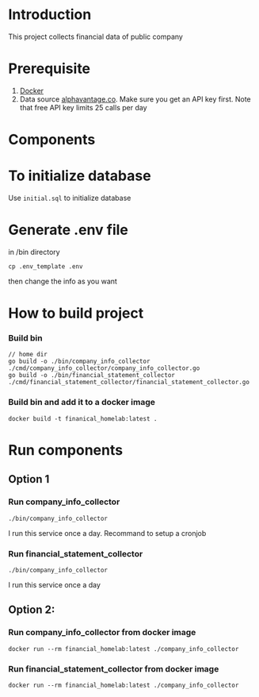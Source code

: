 # Introduction
This project collects financial data of public company

# Prerequisite
1. [Docker](https://docs.docker.com/engine/install/)
2. Data source [alphavantage.co](https://www.alphavantage.co/). Make sure you get an API key first. Note that free API key limits 25 calls per day

# Components

# To initialize database
Use ```initial.sql``` to initialize database

# Generate .env file

in /bin directory
```
cp .env_template .env
```
then change the info as you want

# How to build project 
### Build bin 
```
// home dir
go build -o ./bin/company_info_collector ./cmd/company_info_collector/company_info_collector.go
go build -o ./bin/financial_statement_collector ./cmd/financial_statement_collector/financial_statement_collector.go
```

### Build bin and add it to a docker image
```
docker build -t finanical_homelab:latest .
```

# Run components
## Option 1
### Run company_info_collector
```
./bin/company_info_collector
```
I run this service once a day. Recommand to setup a cronjob

### Run financial_statement_collector
```
./bin/company_info_collector
```
I run this service once a day

## Option 2:
### Run company_info_collector from docker image
```
docker run --rm financial_homelab:latest ./company_info_collector
```

### Run financial_statement_collector from docker image
```
docker run --rm financial_homelab:latest ./company_info_collector
```